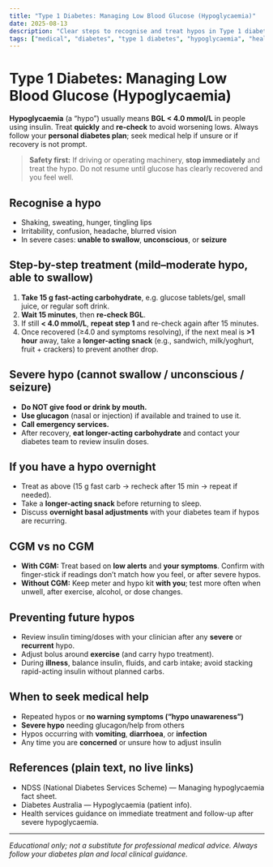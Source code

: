 ```yaml
---
title: "Type 1 Diabetes: Managing Low Blood Glucose (Hypoglycaemia)"
date: 2025-08-13
description: "Clear steps to recognise and treat hypos in Type 1 diabetes, including severe hypos and sick-day considerations."
tags: ["medical", "diabetes", "type 1 diabetes", "hypoglycaemia", "health guides"]
---
```


# Type 1 Diabetes: Managing Low Blood Glucose (Hypoglycaemia)

**Hypoglycaemia** (a “hypo”) usually means **BGL < 4.0 mmol/L** in people using insulin. Treat **quickly** and **re-check** to avoid worsening lows. Always follow your **personal diabetes plan**; seek medical help if unsure or if recovery is not prompt.

> **Safety first:** If driving or operating machinery, **stop immediately** and treat the hypo. Do not resume until glucose has clearly recovered and you feel well.

## Recognise a hypo
- Shaking, sweating, hunger, tingling lips  
- Irritability, confusion, headache, blurred vision  
- In severe cases: **unable to swallow**, **unconscious**, or **seizure**

## Step-by-step treatment (mild–moderate hypo, able to swallow)
1) **Take 15 g fast-acting carbohydrate**, e.g. glucose tablets/gel, small juice, or regular soft drink.  
2) **Wait 15 minutes**, then **re-check BGL**.  
3) If still **< 4.0 mmol/L**, **repeat step 1** and re-check again after 15 minutes.  
4) Once recovered (≥4.0 and symptoms resolving), if the next meal is **>1 hour** away, take a **longer-acting snack** (e.g., sandwich, milk/yoghurt, fruit + crackers) to prevent another drop.

## Severe hypo (cannot swallow / unconscious / seizure)
- **Do NOT give food or drink by mouth.**  
- **Use glucagon** (nasal or injection) if available and trained to use it.  
- **Call emergency services.**  
- After recovery, **eat longer-acting carbohydrate** and contact your diabetes team to review insulin doses.

## If you have a hypo overnight
- Treat as above (15 g fast carb → recheck after 15 min → repeat if needed).  
- Take a **longer-acting snack** before returning to sleep.  
- Discuss **overnight basal adjustments** with your diabetes team if hypos are recurring.

## CGM vs no CGM
- **With CGM:** Treat based on **low alerts** and **your symptoms**. Confirm with finger-stick if readings don’t match how you feel, or after severe hypos.  
- **Without CGM:** Keep meter and hypo kit **with you**; test more often when unwell, after exercise, alcohol, or dose changes.

## Preventing future hypos
- Review insulin timing/doses with your clinician after any **severe** or **recurrent** hypo.  
- Adjust bolus around **exercise** (and carry hypo treatment).  
- During **illness**, balance insulin, fluids, and carb intake; avoid stacking rapid-acting insulin without planned carbs.

## When to seek medical help
- Repeated hypos or **no warning symptoms (“hypo unawareness”)**  
- **Severe hypo** needing glucagon/help from others  
- Hypos occurring with **vomiting**, **diarrhoea**, or **infection**  
- Any time you are **concerned** or unsure how to adjust insulin

## References (plain text, no live links)
- NDSS (National Diabetes Services Scheme) — Managing hypoglycaemia fact sheet.  
- Diabetes Australia — Hypoglycaemia (patient info).  
- Health services guidance on immediate treatment and follow-up after severe hypoglycaemia.

---
*Educational only; not a substitute for professional medical advice. Always follow your diabetes plan and local clinical guidance.*
